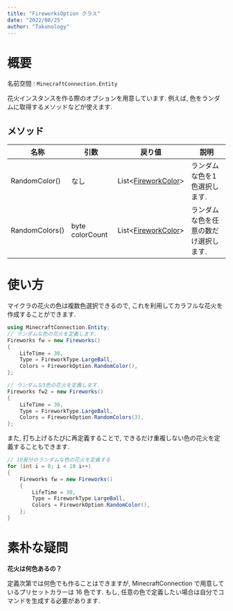 ```yaml
---
title: "FireworksOption クラス"
date: "2022/08/25"
author: "Takunology"
---
```


# 概要
名前空間 : `MinecraftConnection.Entity`

花火インスタンスを作る際のオプションを用意しています. 例えば, 色をランダムに取得するメソッドなどが使えます. 

## メソッド

|名称|引数|戻り値|説明|
|--|--|--|--|
|RandomColor()|なし|List&lt;[FireworkColor](https://www.mcwithcode.com/Reference/GitHubDocument?version=ver2&path=Fireworks%2FEnum&fileName=FireworkColor)&gt;|ランダムな色を1色選択します.|
|RandomColors()|byte colorCount|List&lt;[FireworkColor](https://www.mcwithcode.com/Reference/GitHubDocument?version=ver2&path=Fireworks%2FEnum&fileName=FireworkColor)&gt;|ランダムな色を任意の数だけ選択します.|

# 使い方
マイクラの花火の色は複数色選択できるので, これを利用してカラフルな花火を作成することができます.

```cs
using MinecraftConnection.Entity;
// ランダムな色の花火を定義します. 
Fireworks fw = new Fireworks()
{
    LifeTime = 30,
    Type = FireworkType.LargeBall,
    Colors = FireworkOption.RandomColor(),
};

// ランダムな3色の花火を定義します.
Fireworks fw2 = new Fireworks()
{
    LifeTime = 30,
    Type = FireworkType.LargeBall,
    Colors = FireworkOption.RandomColors(3),
};
```

また, 打ち上げるたびに再定義することで, できるだけ重複しない色の花火を定義することもできます.

```cs
// 10発分のランダムな色の花火を定義する
for (int i = 0; i < 10 i++)
{
    Fireworks fw = new Fireworks()
    {
        LifeTime = 30,
        Type = FireworkType.LargeBall,
        Colors = FireworkOption.RandomColor(),
    };
}
```

# 素朴な疑問

**花火は何色あるの？**

定義次第では何色でも作ることはできますが, MinecraftConnection で用意しているプリセットカラーは 16 色です. もし, 任意の色で定義したい場合は自分でコマンドを生成する必要があります. 